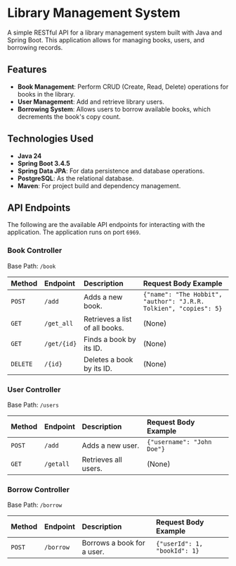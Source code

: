 # Library Management System

A simple RESTful API for a library management system built with Java and Spring Boot. This application allows for managing books, users, and borrowing records.

## Features

* **Book Management**: Perform CRUD (Create, Read, Delete) operations for books in the library.
* **User Management**: Add and retrieve library users.
* **Borrowing System**: Allows users to borrow available books, which decrements the book's copy count.

## Technologies Used

* **Java 24**
* **Spring Boot 3.4.5**
* **Spring Data JPA**: For data persistence and database operations.
* **PostgreSQL**: As the relational database.
* **Maven**: For project build and dependency management.

## API Endpoints

The following are the available API endpoints for interacting with the application. The application runs on port `6969`.

### Book Controller

Base Path: `/book`

| Method | Endpoint | Description | Request Body Example |
| :--- | :--- | :--- | :--- |
| `POST` | `/add` | Adds a new book. | `{"name": "The Hobbit", "author": "J.R.R. Tolkien", "copies": 5}` |
| `GET` | `/get_all` | Retrieves a list of all books. | (None) |
| `GET` | `/get/{id}` | Finds a book by its ID. | (None) |
| `DELETE`| `/{id}` | Deletes a book by its ID. | (None) |

### User Controller

Base Path: `/users`

| Method | Endpoint | Description | Request Body Example |
| :--- | :--- | :--- | :--- |
| `POST` | `/add` | Adds a new user. | `{"username": "John Doe"}` |
| `GET` | `/getall` | Retrieves all users. | (None) |

### Borrow Controller

Base Path: `/borrow`

| Method | Endpoint | Description | Request Body Example |
| :--- | :--- | :--- | :--- |
| `POST` | `/borrow` | Borrows a book for a user. | `{"userId": 1, "bookId": 1}` |
